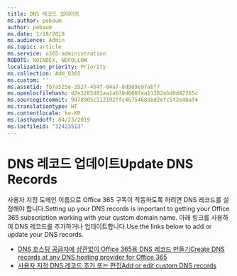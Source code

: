 ```yaml
---
title: DNS 레코드 업데이트
ms.author: pebaum
author: pebaum
ms.date: 1/18/2019
ms.audience: Admin
ms.topic: article
ms.service: o365-administration
ROBOTS: NOINDEX, NOFOLLOW
localization_priority: Priority
ms.collection: Adm_O365
ms.custom: ''
ms.assetid: fb7a525e-3527-4b4f-84a7-8d969e97abf7
ms.openlocfilehash: d2e3285d81aa1a630d668fea11382abd0d42265c
ms.sourcegitcommit: 9d78905c512192ffc4675468abd2efc5f2e4baf4
ms.translationtype: HT
ms.contentlocale: ko-KR
ms.lasthandoff: 04/23/2019
ms.locfileid: "32423513"
---
```

# <a name="update-dns-records"></a><span data-ttu-id="da064-102">DNS 레코드 업데이트</span><span class="sxs-lookup"><span data-stu-id="da064-102">Update DNS Records</span></span>
<span data-ttu-id="da064-103">사용자 지정 도메인 이름으로 Office 365 구독이 작동하도록 하려면 DNS 레코드를 설정해야 합니다.</span><span class="sxs-lookup"><span data-stu-id="da064-103">Setting up your DNS records is important to getting your Office 365 subscription working with your custom domain name.</span></span> <span data-ttu-id="da064-104">아래 링크를 사용하여 DNS 레코드를 추가하거나 업데이트합니다.</span><span class="sxs-lookup"><span data-stu-id="da064-104">Use the links below to add or update your DNS records.</span></span>
  
- [<span data-ttu-id="da064-105">DNS 호스팅 공급자에 상관없이 Office 365용 DNS 레코드 만들기</span><span class="sxs-lookup"><span data-stu-id="da064-105">Create DNS records at any DNS hosting provider for Office 365</span></span>](https://docs.microsoft.com/office365/admin/get-help-with-domains/create-dns-records-at-any-dns-hosting-provider)  
- [<span data-ttu-id="da064-106">사용자 지정 DNS 레코드 추가 또는 편집</span><span class="sxs-lookup"><span data-stu-id="da064-106">Add or edit custom DNS records</span></span>](https://support.office.com/article/AF00A516-DD39-4EDA-AF3E-1EAF686C8DC9)